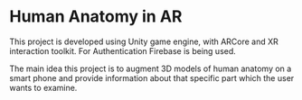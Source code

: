 # Human Anatomy in AR

This project is developed using Unity game engine, with ARCore and XR interaction toolkit. For Authentication Firebase is being used.

The main idea this project is to augment 3D models of human anatomy on a smart phone and provide information about that specific part which the user wants to examine.


